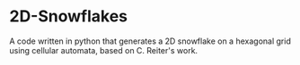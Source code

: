# 2D-Snowflakes
A code written in python that generates a 2D snowflake on a hexagonal grid using cellular automata, based on C. Reiter's work.
